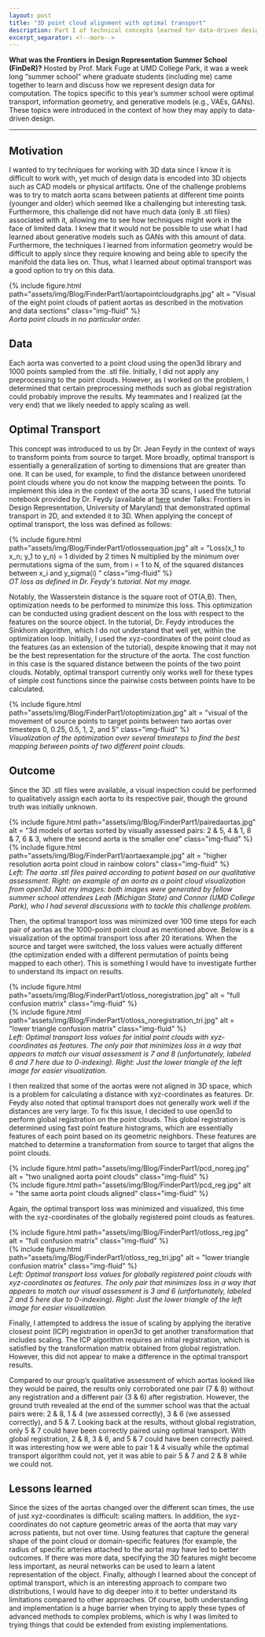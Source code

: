 ```yaml
---
layout: post
title: "3D point cloud alignment with optimal transport" 
description: Part I of technical concepts learned for data-driven design
excerpt_separator: <!--more-->
---
```

**What was the Frontiers in Design Representation Summer School (FinDeR)?** Hosted by Prof. Mark Fuge at UMD College Park, it was a week long “summer school” where graduate students (including me) came together to learn and discuss how we represent design data for computation. The topics specific to this year’s summer school were optimal transport, information geometry, and generative models (e.g., VAEs, GANs). These topics were introduced in the context of how they may apply to data-driven design. 
<!--more-->

---

## Motivation
I wanted to try techniques for working with 3D data since I know it is difficult to work with, yet much of design data is encoded into 3D objects such as CAD models or physical artifacts. One of the challenge problems was to try to match aorta scans between patients at different time points (younger and older) which seemed like a challenging but interesting task. Furthermore, this challenge did not have much data (only 8 .stl files) associated with it, allowing me to see how techniques might work in the face of limited data. I knew that it would not be possible to use what I had learned about generative models such as GANs with this amount of data. Furthermore, the techniques I learned from information geometry would be difficult to apply since they require knowing and being able to specify the manifold the data lies on. Thus, what I learned about optimal transport was a good option to try on this data. 

<div class="row justify-content-sm-center">
    <div class="col-sm mt-3 mt-md-0">
        {% include figure.html path="assets/img/Blog/FinderPart1/aortapointcloudgraphs.jpg" alt = "Visual of the eight point clouds of patient aortas as described in the motivation and data sections" class="img-fluid" %}
    </div>
</div>
<div class="caption">
    <i>Aorta point clouds in no particular order.</i>
</div>

## Data
Each aorta was converted to a point cloud using the open3d library and 1000 points sampled from the .stl file. Initially, I did not apply any preprocessing to the point clouds. However, as I worked on the problem, I determined that certain preprocessing methods such as global registration could probably improve the results. My teammates and I realized (at the very end) that we likely needed to apply scaling as well.

## Optimal Transport
This concept was introduced to us by Dr. Jean Feydy in the context of ways to transform points from source to target. More broadly, optimal transport is essentially a generalization of sorting to dimensions that are greater than one. It can be used, for example, to find the distance between unordered point clouds where you do not know the mapping between the points. To implement this idea in the context of the aorta 3D scans, I used the tutorial notebook provided by Dr. Feydy (available at [here](https://www.jeanfeydy.com/research.html) under Talks: Frontiers in Design Representation, University of Maryland) that demonstrated optimal transport in 2D, and extended it to 3D. When applying the concept of optimal transport, the loss was defined as follows:

<div class="row justify-content-sm-center">
    <div class="col-sm mt-3 mt-md-0">
        {% include figure.html path="assets/img/Blog/FinderPart1/otlossequation.jpg" alt = "Loss(x_1 to x_n; y_1 to y_n) = 1 divided by 2 times N multiplied by the minimum over permutations sigma of the sum, from i = 1 to N, of the squared distances between x_i and y_sigma(i) " class="img-fluid" %}
    </div>
</div>
<div class="caption">
    <i>OT loss as defined in Dr. Feydy's tutorial. Not my image.</i>
</div>

Notably, the Wasserstein distance is the square root of OT(A,B). Then, optimization needs to be performed to minimize this loss. This optimization can be conducted using gradient descent on the loss with respect to the features on the source object. In the tutorial, Dr. Feydy introduces the Sinkhorn algorithm, which I do not understand that well yet, within the optimization loop. Initially, I used the xyz-coordinates of the point cloud as the features (as an extension of the tutorial), despite knowing that it may not be the best representation for the structure of the aorta. The cost function in this case is the squared distance between the points of the two point clouds. Notably, optimal transport currently only works well for these types of simple cost functions since the pairwise costs between points have to be calculated.

<div class="row justify-content-sm-center">
    <div class="col-sm mt-3 mt-md-0">
        {% include figure.html path="assets/img/Blog/FinderPart1/otoptimization.jpg" alt = "visual of the movement of source points to target points between two aortas over timesteps 0, 0.25, 0.5, 1, 2, and 5"  class="img-fluid" %}
    </div>
</div>
<div class="caption">
    <i>Visualization of the optimization over several timesteps to find the best mapping between points of two different point clouds.</i>
</div>

## Outcome
Since the 3D .stl files were available, a visual inspection could be performed to qualitatively assign each aorta to its respective pair, though the ground truth was initially unknown.

<div class="row justify-content-sm-center">
    <div class="col-sm-10 mt-3 mt-md-0">
        {% include figure.html path="assets/img/Blog/FinderPart1/pairedaortas.jpg" alt = "3d models of aortas sorted by visually assessed pairs: 2 & 5, 4 & 1, 8 & 7, 6 & 3, where the second aorta is the smaller one"  class="img-fluid" %}
    </div>
    <div class="col-sm-2 mt-3 mt-md-0">
        {% include figure.html path="assets/img/Blog/FinderPart1/aortaexample.jpg" alt = "higher resolution aorta point cloud in rainbow colors"  class="img-fluid" %}
    </div>
</div>
<div class="caption">
    <i>Left: The aorta .stl files paired according to patient based on our qualitative assessment. Right: an example of an aorta as a point cloud visualization from open3d. Not my images: both images were generated by fellow summer school attendees Leah (Michigan State) and Connor (UMD College Park), who I had several discussions with to tackle this challenge problem.</i>
</div>

Then, the optimal transport loss was minimized over 100 time steps for each pair of aortas as the 1000-point point cloud as mentioned above. Below is a visualization of the optimal transport loss after 20 iterations. When the source and target were switched, the loss values were actually different (the optimization ended with a different permutation of points being mapped to each other). This is something I would have to investigate further to understand its impact on results. 

<div class="row justify-content-sm-center">
    <div class="col-sm-6 mt-3 mt-md-0">
        {% include figure.html path="assets/img/Blog/FinderPart1/otloss_noregistration.jpg" alt = "full confusion matrix"  class="img-fluid" %}
    </div>
    <div class="col-sm-6 mt-3 mt-md-0">
        {% include figure.html path="assets/img/Blog/FinderPart1/otloss_noregistration_tri.jpg" alt = "lower triangle confusion matrix"  class="img-fluid" %}
    </div>
</div>
<div class="caption">
    <i>Left: Optimal transport loss values for initial point clouds with xyz-coordinates as features. The only pair that minimizes loss in a way that appears to match our visual assessment is 7 and 8 (unfortunately, labeled 6 and 7 here due to 0-indexing). Right: Just the lower triangle of the left image for easier visualization.</i>
</div>

I then realized that some of the aortas were not aligned in 3D space, which is a problem for calculating a distance with xyz-coordinates as features. Dr. Feydy also noted that optimal transport does not generally work well if the distances are very large. To fix this issue, I decided to use open3d to perform global registration on the point clouds. This global registration is determined using fast point feature histograms, which are essentially features of each point based on its geometric neighbors. These features are matched to determine a transformation from source to target that aligns the point clouds. 

<div class="row justify-content-sm-center">
    <div class="col-sm-6 mt-3 mt-md-0">
        {% include figure.html path="assets/img/Blog/FinderPart1/pcd_noreg.jpg" alt = "two unaligned aorta point clouds"  class="img-fluid" %}
    </div>
    <div class="col-sm-6 mt-3 mt-md-0">
        {% include figure.html path="assets/img/Blog/FinderPart1/pcd_reg.jpg" alt = "the same aorta point clouds aligned"  class="img-fluid" %}
    </div>
</div>

Again, the optimal transport loss was minimized and visualized, this time with the xyz-coordinates of the globally registered point clouds as features.

<div class="row justify-content-sm-center">
    <div class="col-sm-6 mt-3 mt-md-0">
        {% include figure.html path="assets/img/Blog/FinderPart1/otloss_reg.jpg" alt = "full confusion matrix"  class="img-fluid" %}
    </div>
    <div class="col-sm-6 mt-3 mt-md-0">
        {% include figure.html path="assets/img/Blog/FinderPart1/otloss_reg_tri.jpg" alt = "lower triangle confusion matrix"  class="img-fluid" %}
    </div>
</div>
<div class="caption">
    <i>Left: Optimal transport loss values for globally registered point clouds with xyz-coordinates as features. The only pair that minimizes loss in a way that appears to match our visual assessment is 3 and 6 (unfortunately, labeled 2 and 5 here due to 0-indexing). Right: Just the lower triangle of the left image for easier visualization.</i>
</div>

Finally, I attempted to address the issue of scaling by applying the iterative closest point (ICP) registration in open3d to get another transformation that includes scaling. The ICP algorithm requires an initial registration, which is satisfied by the transformation matrix obtained from global registration. However, this did not appear to make a difference in the optimal transport results. 

Compared to our group’s qualitative assessment of which aortas looked like they would be paired, the results only corroborated one pair (7 & 8) without any registration and a different pair (3 & 6) after registration. However, the ground truth revealed at the end of the summer school was that the actual pairs were: 2 & 8, 1 & 4 (we assessed correctly), 3 & 6 (we assessed correctly), and 5 & 7. Looking back at the results, without global registration, only 5 & 7 could have been correctly paired using optimal transport. With global registration, 2 & 8, 3 & 6, and 5 & 7 could have been correctly paired. It was interesting how we were able to pair 1 & 4 visually while the optimal transport algorithm could not, yet it was able to pair 5 & 7 and 2 & 8 while we could not. 

## Lessons learned
Since the sizes of the aortas changed over the different scan times, the use of just xyz-coordinates is difficult: scaling matters. In addition, the xyz-coordinates do not capture geometric areas of the aorta that may vary across patients, but not over time. Using features that capture the general shape of the point cloud or domain-specific features (for example, the radius of specific arteries attached to the aorta) may have led to better outcomes. If there was more data, specifying the 3D features might become less important, as neural networks can be used to learn a latent representation of the object. Finally, although I learned about the concept of optimal transport, which is an interesting approach to compare two distributions, I would have to dig deeper into it to better understand its limitations compared to other approaches. Of course, both understanding and implementation is a huge barrier when trying to apply these types of advanced methods to complex problems, which is why I was limited to trying things that could be extended from existing implementations.
 
